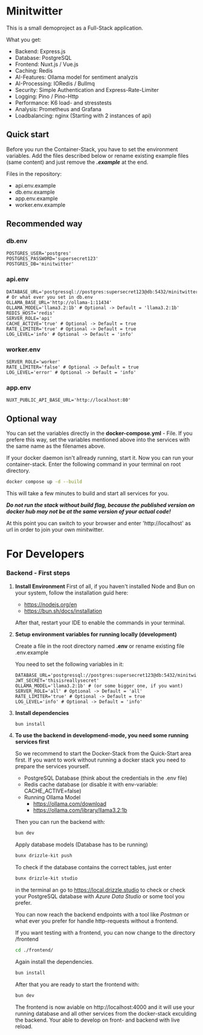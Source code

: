 # Minitwitter

This is a small demoproject as a Full-Stack application.

What you get:
- Backend: Express.js
- Database: PostgreSQL
- Frontend: Nuxt.js / Vue.js
- Caching: Redis
- AI-Features: Ollama model for sentiment analyzis
- AI-Processing: IORedis / Bullmq
- Security: Simple Authentication and Express-Rate-Limiter
- Logging: Pino / Pino-Http
- Performance: K6 load- and stresstests
- Analysis: Prometheus and Grafana
- Loadbalancing: nginx (Starting with 2 instances of api)

## Quick start

Before you run the Container-Stack, you have to set the environment variables.
Add the files described below or rename existing example files (same content) and just remove the ***.example*** at the end.

Files in the repository:
- api.env.example
- db.env.example
- app.env.example
- worker.env.example

## Recommended way
### db.env
```dotenv
POSTGRES_USER='postgres'
POSTGRES_PASSWORD='supersecret123'
POSTGRES_DB='minitwitter'
```

### api.env
```dotenv
DATABASE_URL='postgressql://postgres:supersecret123@db:5432/minitwitter' # Or what ever you set in db.env
OLLAMA_BASE_URL='http://ollama-1:11434'
OLLAMA_MODEL='llama3.2:1b' # Optional -> Default = 'llama3.2:1b'
REDIS_HOST='redis'
SERVER_ROLE='api'
CACHE_ACTIVE='true' # Optional -> Default = true
RATE_LIMITER='true' # Optional -> Default = true
LOG_LEVEL='info' # Optional -> Default = 'info'
```

### worker.env
```dotenv
SERVER_ROLE='worker'
RATE_LIMITER='false' # Optional -> Default = true
LOG_LEVEL='error' # Optional -> Default = 'info'
```

### app.env
```dotenv
NUXT_PUBLIC_API_BASE_URL='http://localhost:80'
```

## Optional way
You can set the variables directly in the **docker-compose.yml** - File. If you prefere this way, set the variables mentioned above into the services with the same name as the filenames above.

If your docker daemon isn't allready running, start it.
Now you can run your container-stack. Enter the following command in your terminal on root directory.
```bash
docker compose up -d --build
```
This will take a few minutes to build and start all services for you.

***Do not run the stack without build flag, because the published version on docker hub may not be at the same version of your actual code!***

At this point you can switch to your browser and enter 'http://localhost' as url in order to join your own minitwitter.

# For Developers
### Backend - First steps

1. **Install Environment**
    First of all, if you haven't installed Node and Bun on your system, follow the installation guid here:

    - https://nodejs.org/en
    - https://bun.sh/docs/installation

    After that, restart your IDE to enable the commands in your terminal.

2. **Setup environment variables for running locally (development)**

    Create a file in the root directory named **.env** or rename existing file .env.example

    You need to set the following variables in it:

    ```dotenv
    DATABASE_URL='postgressql://postgres:supersecret123@db:5432/minitwitter'
    JWT_SECRET='thisisreallysecret'
    OLLAMA_MODEL='llama3.2:1b' # (or some bigger one, if you want)
    SERVER_ROLE='all' # Optional -> Default = 'all'
    RATE_LIMITER='true' # Optional -> Default = true
    LOG_LEVEL='info' # Optional -> Default = 'info'
    ```

3. **Install dependencies**

    ```bash
    bun install
    ```

4. **To use the backend in developmend-mode, you need some running services first**

    So we recommend to start the Docker-Stack from the Quick-Start area first.
    If you want to work without running a docker stack you need to prepare the services yourself.

    - PostgreSQL Database (think about the credentials in the .env file)
    - Redis cache database (or disable it with env-variable: CACHE_ACTIVE=false)
    - Running Ollama Model 
        - https://ollama.com/download
        - https://ollama.com/library/llama3.2:1b

    Then you can run the backend with:
    ```bash
    bun dev
    ```

    Apply database models (Database has to be running)
    ```bash
    bunx drizzle-kit push
    ```
    To check if the database contains the correct tables, just enter
    ```bash
    bunx drizzle-kit studio
    ```
    in the terminal an go to https://local.drizzle.studio to check or check your PostgreSQL database with *Azure Data Studio* or some tool you prefer.

    You can now reach the backend endpoints with a tool like *Postman* or what ever you prefer for handle http-requests without a frontend.

    If you want testing with a frontend, you can now change to the directory /frontend
    ```bash
    cd ./frontend/
    ```

    Again install the dependencies.
     ```bash
    bun install
    ```

    After that you are ready to start the frontend with:
    ```bash
    bun dev
    ```
    
    The frontend is now aviable on http://localhost:4000 and it will use your running database and all other services from the docker-stack exculding the backend.
    Your able to develop on front- and backend with live reload.